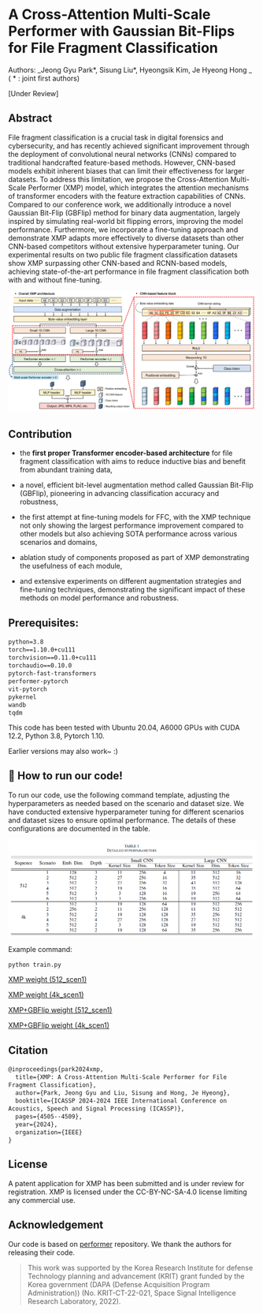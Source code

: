 # A Cross-Attention Multi-Scale Performer with Gaussian Bit-Flips for File Fragment Classification
Authors: _Jeong Gyu Park*, Sisung Liu*, Hyeongsik Kim, Je Hyeong Hong _
( * : joint first authors)

\[Under Review\]



## Abstract
File fragment classification is a crucial task in digital forensics and cybersecurity, and has recently achieved significant improvement through the deployment of convolutional neural networks (CNNs) compared to traditional handcrafted feature-based methods. However, CNN-based models exhibit inherent biases that can limit their effectiveness for larger datasets. To address this limitation, we propose the Cross-Attention Multi-Scale Performer (XMP) model, which integrates the attention mechanisms of transformer encoders with the feature extraction capabilities of CNNs. Compared to our conference work, we additionally introduce a novel Gaussian Bit-Flip (GBFlip) method for binary data augmentation, largely inspired by simulating real-world bit flipping errors, improving the model performance. Furthermore, we incorporate a fine-tuning approach and demonstrate XMP adapts more effectively to diverse datasets than other CNN-based competitors without extensive hyperparameter tuning. Our experimental results on two public file fragment classification datasets show XMP surpassing other CNN-based and RCNN-based models, achieving state-of-the-art performance in file fragment classification both with and without fine-tuning.

![image](./images/XMP_architecture.png)

## Contribution
- the **first proper Transformer encoder-based architecture** for file fragment classification with aims to reduce inductive bias and benefit from abundant training data,

- a novel, efficient bit-level augmentation method called Gaussian Bit-Flip (GBFlip), pioneering in advancing classification accuracy and robustness,
  
- the first attempt at fine-tuning models for FFC, with the XMP technique not only showing the largest performance improvement compared to other models but also achieving SOTA performance across various scenarios and domains,

- ablation study of components proposed as part of XMP demonstrating the usefulness of each module,

- and extensive experiments on different augmentation strategies and fine-tuning techniques, demonstrating the significant impact of these methods on model performance and robustness.

## Prerequisites:
````
python=3.8
torch==1.10.0+cu111
torchvision==0.11.0+cu111
torchaudio==0.10.0
pytorch-fast-transformers
performer-pytorch
vit-pytorch
pykernel
wandb
tqdm
````
This code has been tested with Ubuntu 20.04, A6000 GPUs with CUDA 12.2, Python 3.8, Pytorch 1.10.

Earlier versions may also work~ :)

## 🏃 How to run our code!
To run our code, use the following command template, adjusting the hyperparameters as needed based on the scenario and dataset size. We have conducted extensive hyperparameter tuning for different scenarios and dataset sizes to ensure optimal performance. The details of these configurations are documented in the table.

![image](./images/XMP_parameter.png)

Example command:
````
python train.py 
````

[XMP weight (512_scen1)](https://drive.google.com/file/d/1pEuiTjLMWueNjK2sr0VdZK9hteYBK83Z/view?usp=drive_link)

[XMP weight (4k_scen1)](https://drive.google.com/file/d/1gVfZ7Y2zi7ywHpTJMibystvYPAeTWx8f/view?usp=drive_link)

[XMP+GBFlip weight (512_scen1)](https://drive.google.com/file/d/1h_BeEQfPjSPC6kv9S7x749nRPlrNhXbg/view?usp=drive_link)

[XMP+GBFlip weight (4k_scen1)](https://drive.google.com/file/d/1dntU9YbGi0Sn4DtDOnMsWrsyl5fxIgS1/view?usp=drive_link)
## Citation
````
@inproceedings{park2024xmp,
  title={XMP: A Cross-Attention Multi-Scale Performer for File Fragment Classification},
  author={Park, Jeong Gyu and Liu, Sisung and Hong, Je Hyeong},
  booktitle={ICASSP 2024-2024 IEEE International Conference on Acoustics, Speech and Signal Processing (ICASSP)},
  pages={4505--4509},
  year={2024},
  organization={IEEE}
}
````
## License
A patent application for XMP has been submitted and is under review for registration. XMP is licensed under the CC-BY-NC-SA-4.0 license limiting any commercial use.

## Acknowledgement
Our code is based on [performer](https://github.com/lucidrains/performer-pytorch) repository. We thank the authors for releasing their code. 
> This work was supported by the Korea Research Institute for defense Technology planning and advancement (KRIT) grant funded by the Korea government (DAPA (Defense Acquisition Program Administration)) (No. KRIT-CT-22-021, Space Signal Intelligence Research Laboratory, 2022).
